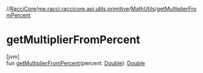 //[RacciCore](../../../index.md)/[me.racci.raccicore.api.utils.primitive](../index.md)/[MathUtils](index.md)/[getMultiplierFromPercent](get-multiplier-from-percent.md)

# getMultiplierFromPercent

[jvm]\
fun [getMultiplierFromPercent](get-multiplier-from-percent.md)(percent: [Double](https://kotlinlang.org/api/latest/jvm/stdlib/kotlin/-double/index.html)): [Double](https://kotlinlang.org/api/latest/jvm/stdlib/kotlin/-double/index.html)
